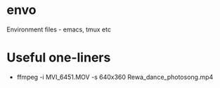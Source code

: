 envo
====

Environment files - emacs, tmux etc

Useful one-liners
=================

  * ffmpeg -i MVI_6451.MOV -s 640x360 Rewa_dance_photosong.mp4